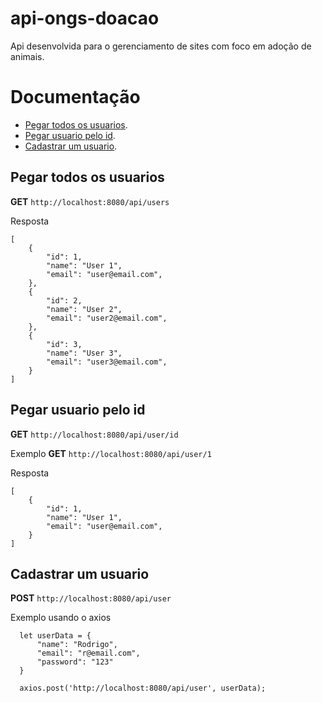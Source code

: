 # api-ongs-doacao
Api desenvolvida para o gerenciamento de sites com foco em adoção de animais.

# Documentação 

* [Pegar todos os usuarios](https://github.com/rdrsantos/api-ongs-doacao#pegar-todos-os-usuarios).
* [Pegar usuario pelo id](https://github.com/rdrsantos/api-ongs-doacao#pegar-usuario-pelo-id).
* [Cadastrar um usuario](https://github.com/rdrsantos/api-ongs-doacao#cadastrar-um-usuario).


## Pegar todos os usuarios

**GET** ```http://localhost:8080/api/users```

Resposta
```
[
    {
        "id": 1,
        "name": "User 1",
        "email": "user@email.com",
    },
    {
        "id": 2,
        "name": "User 2",
        "email": "user2@email.com",
    },
    {
        "id": 3,
        "name": "User 3",
        "email": "user3@email.com",
    }
]
```

## Pegar usuario pelo id
**GET** ```http://localhost:8080/api/user/id```

Exemplo
**GET** ```http://localhost:8080/api/user/1```

Resposta
```
[
    {
        "id": 1,
        "name": "User 1",
        "email": "user@email.com",
    }
]
```

## Cadastrar um usuario
**POST** ```http://localhost:8080/api/user```


Exemplo usando o axios
```
  let userData = {
      "name": "Rodrigo",
      "email": "r@email.com",
      "password": "123"
  }
  
  axios.post('http://localhost:8080/api/user', userData);
```

